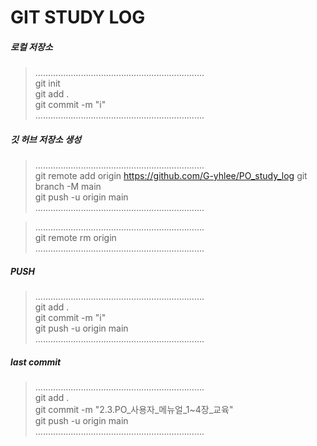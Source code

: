 # GIT STUDY LOG


##### 로컬 저장소
> ...................................................................  
git init  
git add .  
git commit -m "i"  
> ...................................................................  

##### 깃 허브 저장소 생성
> ...................................................................  
git remote add origin https://github.com/G-yhlee/PO_study_log
git branch -M main  
git push -u origin main  
> ...................................................................  

> ...................................................................  
git remote rm origin  
> ...................................................................  




##### PUSH
> ...................................................................  
git add .  
git commit -m "i"  
git push -u origin main  
> ...................................................................  


##### last commit
> ...................................................................  
git add .  
git commit -m "2.3.PO_사용자_메뉴얼_1~4장_교육"  
git push -u origin main  
> ...................................................................  



